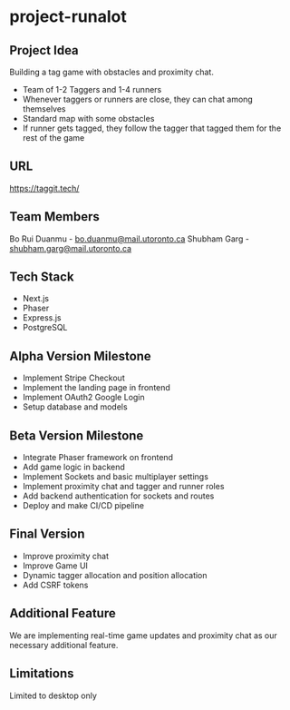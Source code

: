 # project-runalot

## Project Idea

Building a tag game with obstacles and proximity chat. 

- Team of 1-2 Taggers and 1-4 runners
- Whenever taggers or runners are close, they can chat among themselves
- Standard map with some obstacles
- If runner gets tagged, they follow the tagger that tagged them for the rest of the game

## URL

https://taggit.tech/

## Team Members

Bo Rui Duanmu - bo.duanmu@mail.utoronto.ca
Shubham Garg - shubham.garg@mail.utoronto.ca

## Tech Stack

- Next.js
- Phaser
- Express.js
- PostgreSQL

## Alpha Version Milestone

- Implement Stripe Checkout
- Implement the landing page in frontend
- Implement OAuth2 Google Login
- Setup database and models

## Beta Version Milestone

- Integrate Phaser framework on frontend
- Add game logic in backend
- Implement Sockets and basic multiplayer settings
- Implement proximity chat and tagger and runner roles
- Add backend authentication for sockets and routes
- Deploy and make CI/CD pipeline

## Final Version

- Improve proximity chat
- Improve Game UI
- Dynamic tagger allocation and position allocation
- Add CSRF tokens

## Additional Feature

We are implementing real-time game updates and proximity chat as our necessary additional feature.

## Limitations

Limited to desktop only
